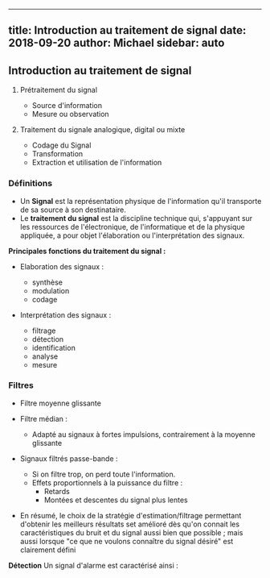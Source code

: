 
---
title: Introduction au traitement de signal
date: 2018-09-20
author: Michael
sidebar: auto
---
## Introduction au traitement de signal

1. Prétraitement du signal
    * Source d'information
    * Mesure ou observation

2. Traitement du signale analogique, digital ou mixte
    * Codage du Signal
    * Transformation
    * Extraction et utilisation de l'information

### Définitions

* Un **Signal** est la représentation physique de l'information qu'il transporte de sa source à son destinataire.
 * Le **traitement du signal** est la discipline technique qui, s'appuyant sur les ressources de l'électronique, de l'informatique et de la physique appliquée, a pour objet l'élaboration ou l'interprétation des signaux.

**Principales fonctions du traitement du signal :**
* Elaboration des signaux :	
    * synthèse
    * modulation
    * codage

* Interprétation des signaux :	
    * filtrage
    * détection
    * identification
    * analyse
    * mesure
    
### Filtres

* Filtre moyenne glissante

* Filtre médian :	
    * Adapté au signaux à fortes impulsions, contrairement à la moyenne glissante

* Signaux filtrés passe-bande :
    * Si on filtre trop, on perd toute l'information.
    * Effets proportionnels à la puissance du filtre : 
        * Retards 
        * Montées et descentes du signal plus lentes
* En résumé, le choix de la stratégie d'estimation/filtrage permettant d'obtenir les meilleurs résultats set amélioré dès qu'on connait les caractéristiques du bruit et du signal aussi bien que possible ; mais aussi lorsque "ce que ne voulons connaître du signal désiré" est clairement défini

**Détection** Un signal d'alarme est caractérisé ainsi :	
